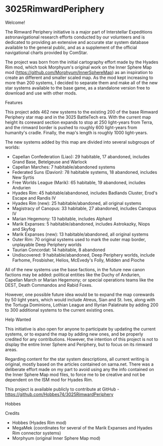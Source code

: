 # 3025RimwardPeriphery
 
Welcome!

The Rimward Periphery initiative is a major part of Interstellar Expeditions astronavigational research efforts conducted by our volunteers and is dedicated to providing an extensive and accurate star system database available to the general public, and as a supplement of the official navigational charts provided by ComStar.

The project was born from the initial cartography effort made by the Hyades Rim mod, which took Morphyum's original work on the Inner Sphere Map mod (https://github.com/Morphyum/InnerSphereMap) as an inspiration to create an different and smaller scaled map. As the mod kept increasing to more than 200 systems, I decided to separate them and make all of the new star systems available to the base game, as a standalone version free to download and use with other mods.

Features

This project adds 462 new systems to the existing 200 of the base Rimward Periphery star map and in the 3025 BattleTech era. With the current map height its coreward section expands to stop at 250 light-years from Terra, and the rimward border is pushed to roughly 600 light-years from humanity's cradle. Finally, the map's length is roughly 1000 light-years.

The new systems added by this map are divided into several subgroups of worlds:
* Capellan Confederation (Liao): 29 habitable, 17 abandoned, includes Grand Base, Betelgeuse and Warlock
* Capellan Marches: 7 habitable/abandoned systems
* Federated Suns (Davion): 78 habitable systems, 18 abandoned, includes New Syrtis
* Free Worlds League (Marik): 65 habitable, 19 abandoned, includes Andurien
* Hyades Rim: 45 habitable/abandoned, includes Badlands Cluster, Erod's Escape and Randis IV
* Hyades Rim (new): 25 habitable/abandoned, all original systems
* Magistracy of Canopus: 33 habitable, 27 abandoned, includes Canopus IV
* Marian Hegemony: 13 habitable, includes Alphard
* Marik Expanses: 5 habitable/abandoned, includes Astrokazky, Niops and Skyfog
* Marik Expanses (new): 13 habitable/abandoned, all original systems
* Outer Rim: 70 original systems used to mark the outer map border, unplayable Deep Periphery worlds
* Taurian Concordat: 14 habitable, 8 abandoned
* Undiscovered: 9 habitable/abandoned, Deep Periphery worlds, include Farhome, Frosbisher, Helios, McEvedy's Folly, Midden and Pioche

All of the new systems use the base factions, in the future new canon factions may be added: political entities like the Duchy of Andurien, Capellan March or Marian Hegemony; or special operations teams like the DEST, Death Commandos and Rabid Foxes. 

However, one possible future idea would be to expand the map corewards by 50 light years, which would include Atreus, Sian and St. Ives, along with the Tortuga Dominions, Lothian League and Illyrian Palatinate by adding 200 to 300 additional systems to the current existing ones. 

Help Wanted

This initiative is also open for anyone to participate by updating the current systems, or to expand the map by adding new ones, and be properly credited for any contributions. However, the intention of this project is not to display the entire Inner Sphere and Periphery, but to focus on its rimward areas. 

Regarding content for the star system descriptions, all current writing is original, mostly based on the articles contained on sarna.net. There was a deliberate effort made on my part to avoid using any the info contained on the Inner Sphere Map mod files, to force me to be creative and not be dependent on the ISM mod for Hyades Rim.  

This project is available publicly to contribute at GitHub - https://github.com/Hobbes74/3025RimwardPeriphery

Hobbes

Credits
* Hobbes (Hyades Rim mod)
* MegaMek (coordinates for several of the Marik Expanses and Hyades Rim connector systems)
* Morphyum (original Inner Sphere Map mod)
